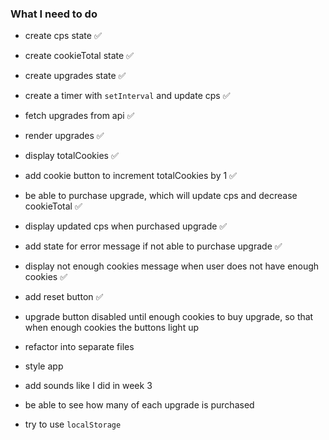 ### What I need to do

- create cps state ✅
- create cookieTotal state ✅
- create upgrades state ✅
- create a timer with `setInterval` and update cps ✅
- fetch upgrades from api ✅
- render upgrades ✅
- display totalCookies ✅
- add cookie button to increment totalCookies by 1 ✅
- be able to purchase upgrade, which will update cps and decrease cookieTotal ✅
- display updated cps when purchased upgrade ✅
- add state for error message if not able to purchase upgrade ✅
- display not enough cookies message when user does not have enough cookies ✅
- add reset button ✅

- upgrade button disabled until enough cookies to buy upgrade, so that when enough cookies the buttons light up

- refactor into separate files
- style app
- add sounds like I did in week 3
- be able to see how many of each upgrade is purchased
- try to use `localStorage`
